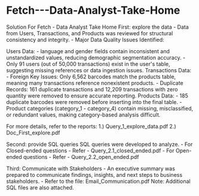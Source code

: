 # Fetch---Data-Analyst-Take-Home
Solution For Fetch - Data Analyst Take Home
First: explore the data
	- Data from Users, Transactions, and Products was reviewed for structural consistency and integrity.
	- Major Data Quality Issues Identified:

Users Data:
	- language and gender fields contain inconsistent and unstandardized values, reducing demographic segmentation accuracy.
	- Only 91 users (out of 50,000 transactions) exist in the user's table, suggesting missing references or data ingestion issues.
Transactions Data:
	- Foreign Key Issues: Only 6,562 barcodes match the products table, meaning many transactions reference nonexistent products.
	- Duplicate Records: 161 duplicate transactions and 12,209 transactions with zero quantity were removed to ensure accurate reporting.
Products Data:
	- 185 duplicate barcodes were removed before inserting into the final table.
	- Product categories (category_1 - category_4) contain missing, misclassified, or redundant values, making category-based analysis difficult.

For more details, refer to the reports: 
	1.) Query_1_explore_data.pdf 
	2.) Doc_First_explore.pdf

Second: provide SQL queries
SQL queries were developed to analyze.
	- For Closed-ended questions - Refer - Query_2.1_closed_ended.pdf
	- For Open-ended questions - Refer  - Query_2.2_open_ended.pdf

Third: Communicate with Stakeholders
	- An executive summary was prepared to communicate findings, insights, and next steps to business stakeholders.
	- Refer to the file: Email_Communication.pdf
Note: Additional SQL files are also attached.
